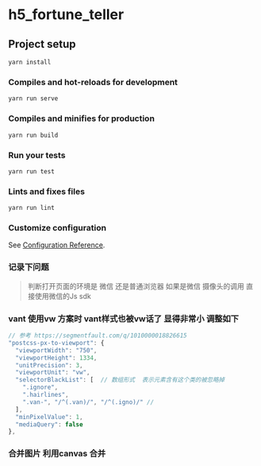 # h5_fortune_teller

## Project setup
```
yarn install
```

### Compiles and hot-reloads for development
```
yarn run serve
```

### Compiles and minifies for production
```
yarn run build
```

### Run your tests
```
yarn run test
```

### Lints and fixes files
```
yarn run lint
```

### Customize configuration
See [Configuration Reference](https://cli.vuejs.org/config/).

### 记录下问题 
> 判断打开页面的环境是 微信 还是普通浏览器  如果是微信 摄像头的调用 直接使用微信的Js sdk
### vant 使用vw 方案时 vant样式也被vw话了 显得非常小 调整如下
```javascript
// 参考 https://segmentfault.com/q/1010000018826615
"postcss-px-to-viewport": {
  "viewportWidth": "750",
  "viewportHeight": 1334,
  "unitPrecision": 3,
  "viewportUnit": "vw",
  "selectorBlackList": [  // 数组形式  表示元素含有这个类的被忽略掉
    ".ignore",
    ".hairlines",
    ".van-", "/^(.van)/", "/^(.igno)/" // 
  ],
  "minPixelValue": 1,
  "mediaQuery": false
},
```
### 合并图片  利用canvas 合并  



